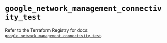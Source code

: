 # `google_network_management_connectivity_test`

Refer to the Terraform Registry for docs: [`google_network_management_connectivity_test`](https://registry.terraform.io/providers/drfaust92/google/4.16.4/docs/resources/network_management_connectivity_test).
